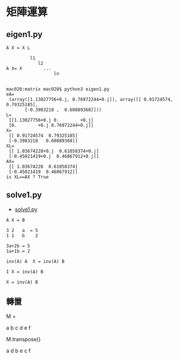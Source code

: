 # 矩陣運算

## eigen1.py

```
A X = X L

         l1
            l2
A X= X        ...         
                  ln


mac020:matrix mac020$ python3 eigen1.py
eA=
 (array([1.13027756+0.j, 0.76972244+0.j]), array([[ 0.91724574,  0.79325185],
       [-0.3983218 ,  0.60889368]]))
L=
 [[1.13027756+0.j 0.        +0.j]
 [0.        +0.j 0.76972244+0.j]]
X=
 [[ 0.91724574  0.79325185]
 [-0.3983218   0.60889368]]
XL=
 [[ 1.03674228+0.j  0.61058374+0.j]
 [-0.45021419+0.j  0.46867912+0.j]]
AX=
 [[ 1.03674228  0.61058374]
 [-0.45021419  0.46867912]]
is XL==AX ? True
```

## solve1.py

* [solve1.py](solve1.py) 


```
A X = B

3 2   a  = 5
1 1   b    2

3a+2b = 5
1a+1b = 2

inv(A) A  X = inv(A) B

I X = inv(A) B

X = inv(A) B
```

## 轉置

M = 

a b c
d e f

M.transpose()

a d
b e
c f